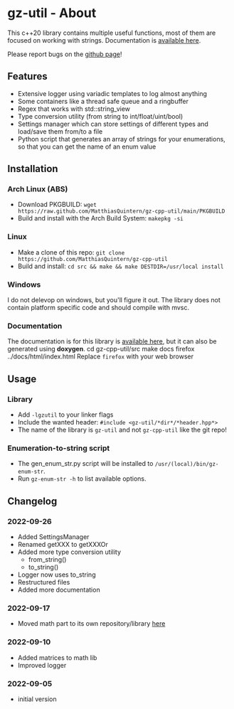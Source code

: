 # gz-util - About
This c++20 library contains multiple useful functions, most of them are focused on working with strings.
Documentation is [available here](https://docs.quintern.xyz/gz-cpp-util/index.html).

Please report bugs on the [github page](https://github.com/MatthiasQuintern/gz-cpp-util)!



## Features
- Extensive logger using variadic templates to log almost anything
- Some containers like a thread safe queue and a ringbuffer
- Regex that works with std::string_view
- Type conversion utility (from string to int/float/uint/bool)
- Settings manager which can store settings of different types and load/save them from/to a file
- Python script that generates an array of strings for your enumerations, so that you can get the name of an enum value


## Installation
### Arch Linux (ABS)
- Download PKGBUILD: `wget https://raw.github.com/MatthiasQuintern/gz-cpp-util/main/PKGBUILD`
- Build and install with the Arch Build System: `makepkg -si`

### Linux
- Make a clone of this repo: `git clone https://github.com/MatthiasQuintern/gz-cpp-util`
- Build and install: `cd src && make && make DESTDIR=/usr/local install`

### Windows
I do not delevop on windows, but you'll figure it out. 
The library does not contain platform specific code and should compile with mvsc.

### Documentation
The documentation is for this library is [available here](https://docs.quintern.xyz/), but it can also be generated using **doxygen**. 
   cd gz-cpp-util/src
   make docs
   firefox ../docs/html/index.html
Replace `firefox` with your web browser


## Usage
### Library
- Add `-lgzutil` to your linker flags
- Include the wanted header: `#include <gz-util/*dir*/*header.hpp*>`
- The name of the library is `gz-util` and not `gz-cpp-util` like the git repo!

### Enumeration-to-string script
- The gen_enum_str.py script will be installed to `/usr/(local)/bin/gz-enum-str`.
- Run `gz-enum-str -h` to list available options.


## Changelog
### 2022-09-26
- Added SettingsManager
- Renamed getXXX to getXXXOr
- Added more type conversion utility
    - from_string<T>()
    - to_string()
- Logger now uses to_string
- Restructured files
- Added more documentation
### 2022-09-17
- Moved math part to its own repository/library [here](https://github.com/MatthiasQuintern/gzm)
### 2022-09-10
- Added matrices to math lib
- Improved logger
### 2022-09-05
- initial version
